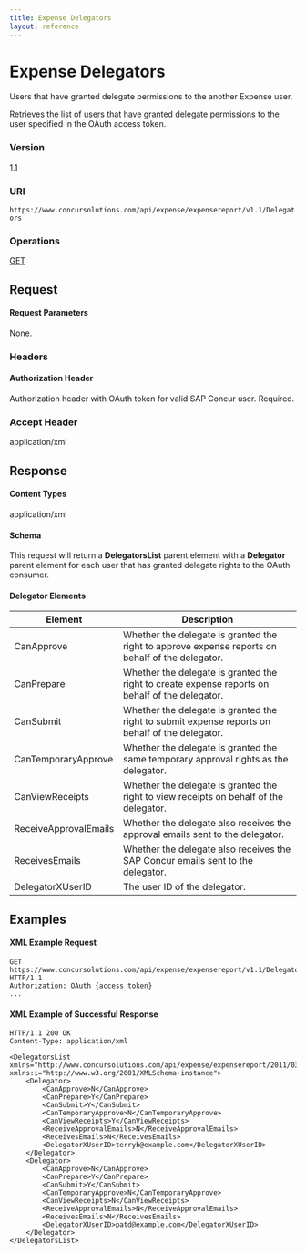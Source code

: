 ```yaml
---
title: Expense Delegators
layout: reference
---
```


# Expense Delegators

Users that have granted delegate permissions to the another Expense user.

Retrieves the list of users that have granted delegate permissions to the user specified in the OAuth access token.

### Version
1.1

### URI
`https://www.concursolutions.com/api/expense/expensereport/v1.1/Delegators`

### Operations
[GET](#get)  

## Request <a name="request"></a>

#### Request Parameters
None.

### Headers

#### Authorization Header
Authorization header with OAuth token for valid SAP Concur user. Required.

### Accept Header
application/xml

## Response <a name="response"></a>

#### Content Types
application/xml

#### <a name="schema"></a>Schema

This request will return a **DelegatorsList** parent element with a **Delegator** parent element for each user that has granted delegate rights to the OAuth consumer.

#### Delegator Elements

|  Element |  Description |
| -------- | ------------ |
|  CanApprove |  Whether the delegate is granted the right to approve expense reports on behalf of the delegator. |
|  CanPrepare |  Whether the delegate is granted the right to create expense reports on behalf of the delegator. |
|  CanSubmit |  Whether the delegate is granted the right to submit expense reports on behalf of the delegator. |
|  CanTemporaryApprove |  Whether the delegate is granted the same temporary approval rights as the delegator. |
|  CanViewReceipts |  Whether the delegate is granted the right to view receipts on behalf of the delegator. |
|  ReceiveApprovalEmails |  Whether the delegate also receives the approval emails sent to the delegator. |
|  ReceivesEmails |  Whether the delegate also receives the SAP Concur emails sent to the delegator. |
|  DelegatorXUserID |  The user ID of the delegator. |

## Examples <a name="examples"></a>

#### XML Example Request

```http
GET https://www.concursolutions.com/api/expense/expensereport/v1.1/Delegators HTTP/1.1
Authorization: OAuth {access token}
...
```

#### XML Example of Successful Response

```http
HTTP/1.1 200 OK
Content-Type: application/xml

<DelegatorsList xmlns="http://www.concursolutions.com/api/expense/expensereport/2011/03" xmlns:i="http://www.w3.org/2001/XMLSchema-instance">
    <Delegator>
        <CanApprove>N</CanApprove>
        <CanPrepare>Y</CanPrepare>
        <CanSubmit>Y</CanSubmit>
        <CanTemporaryApprove>N</CanTemporaryApprove>
        <CanViewReceipts>Y</CanViewReceipts>
        <ReceiveApprovalEmails>N</ReceiveApprovalEmails>
        <ReceivesEmails>N</ReceivesEmails>
        <DelegatorXUserID>terryb@example.com</DelegatorXUserID>
    </Delegator>
    <Delegator>
        <CanApprove>N</CanApprove>
        <CanPrepare>Y</CanPrepare>
        <CanSubmit>Y</CanSubmit>
        <CanTemporaryApprove>N</CanTemporaryApprove>
        <CanViewReceipts>N</CanViewReceipts>
        <ReceiveApprovalEmails>N</ReceiveApprovalEmails>
        <ReceivesEmails>N</ReceivesEmails>
        <DelegatorXUserID>patd@example.com</DelegatorXUserID>
    </Delegator>
</DelegatorsList>
```

